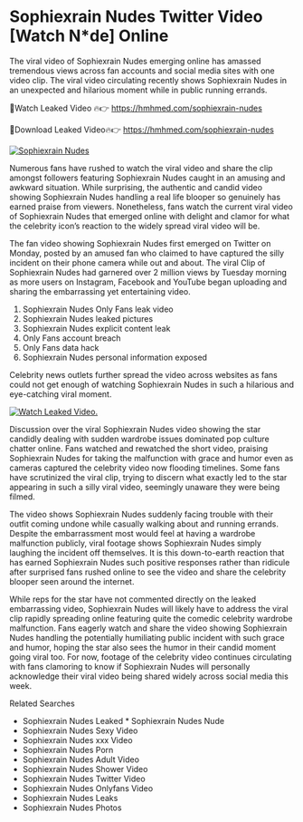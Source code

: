 ﻿# Sophiexrain Nudes Twitter Video [Watch N*de] Online

The viral video of ﻿Sophiexrain Nudes emerging online has amassed tremendous views across fan accounts and social media sites with one video clip. The viral video circulating recently shows ﻿Sophiexrain Nudes in an unexpected and hilarious moment while in public running errands. 

🔴Watch Leaked Video 🔥👉  https://hmhmed.com/sophiexrain-nudes 

🔴Download Leaked Video🔥👉  https://hmhmed.com/sophiexrain-nudes 

[![Sophiexrain Nudes](https://i.imgur.com/dJHk4Zq.gif)](https://hmhmed.com/sophiexrain-nudes)

Numerous fans have rushed to watch the viral video and share the clip amongst followers featuring ﻿Sophiexrain Nudes caught in an amusing and awkward situation. While surprising, the authentic and candid video showing ﻿Sophiexrain Nudes handling a real life blooper so genuinely has earned praise from viewers. Nonetheless, fans watch the current viral video of ﻿Sophiexrain Nudes that emerged online with delight and clamor for what the celebrity icon’s reaction to the widely spread viral video will be.

The fan video showing ﻿Sophiexrain Nudes first emerged on Twitter on Monday, posted by an amused fan who claimed to have captured the silly incident on their phone camera while out and about. The viral Clip of ﻿Sophiexrain Nudes had garnered over 2 million views by Tuesday morning as more users on Instagram, Facebook and YouTube began uploading and sharing the embarrassing yet entertaining video. 

1. ﻿Sophiexrain Nudes Only Fans leak video
2. ﻿Sophiexrain Nudes leaked pictures
3. ﻿Sophiexrain Nudes explicit content leak
4. Only Fans account breach
5. Only Fans data hack
6. ﻿Sophiexrain Nudes personal information exposed

Celebrity news outlets further spread the video across websites as fans could not get enough of watching ﻿Sophiexrain Nudes in such a hilarious and eye-catching viral moment. 

[![Watch Leaked Video.](https://miro.medium.com/v2/resize:fit:828/format:webp/1*cilzJN44JGOrTw9NJCrNHA.gif "Watch Leaked Video")](https://hmhmed.com/sophiexrain-nudes)

Discussion over the viral ﻿Sophiexrain Nudes video showing the star candidly dealing with sudden wardrobe issues dominated pop culture chatter online. Fans watched and rewatched the short video, praising ﻿Sophiexrain Nudes for taking the malfunction with grace and humor even as cameras captured the celebrity video now flooding timelines. Some fans have scrutinized the viral clip, trying to discern what exactly led to the star appearing in such a silly viral video, seemingly unaware they were being filmed.

The video shows ﻿Sophiexrain Nudes suddenly facing trouble with their outfit coming undone while casually walking about and running errands. Despite the embarrassment most would feel at having a wardrobe malfunction publicly, viral footage shows ﻿Sophiexrain Nudes simply laughing the incident off themselves. It is this down-to-earth reaction that has earned ﻿Sophiexrain Nudes such positive responses rather than ridicule after surprised fans rushed online to see the video and share the celebrity blooper seen around the internet.  

While reps for the star have not commented directly on the leaked embarrassing video, ﻿Sophiexrain Nudes will likely have to address the viral clip rapidly spreading online featuring quite the comedic celebrity wardrobe malfunction. Fans eagerly watch and share the video showing ﻿Sophiexrain Nudes handling the potentially humiliating public incident with such grace and humor, hoping the star also sees the humor in their candid moment going viral too. For now, footage of the celebrity video continues circulating with fans clamoring to know if ﻿Sophiexrain Nudes will personally acknowledge their viral video being shared widely across social media this week.

Related Searches
* ﻿Sophiexrain Nudes Leaked
﻿* Sophiexrain Nudes Nude
* ﻿Sophiexrain Nudes Sexy Video
* ﻿Sophiexrain Nudes xxx Video
* ﻿Sophiexrain Nudes Porn
* ﻿Sophiexrain Nudes Adult Video
* ﻿Sophiexrain Nudes Shower Video
* ﻿Sophiexrain Nudes Twitter Video
* ﻿Sophiexrain Nudes Onlyfans Video
* ﻿Sophiexrain Nudes Leaks
* ﻿Sophiexrain Nudes Photos